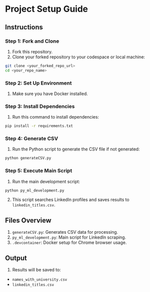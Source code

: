 # Project Setup Guide

## Instructions

### Step 1: Fork and Clone

1. Fork this repository. 
2. Clone your forked repository to your codespace or local machine:

```bash
git clone <your_forked_repo_url>
cd <your_repo_name>
```

### Step 2: Set Up Environment
1. Make sure you have Docker installed.


### Step 3: Install Dependencies
1. Run this command to install dependencies:
```bash
pip install -r requirements.txt
```

### Step 4: Generate CSV
1. Run the Python script to generate the CSV file if not generated:

```bash
python generateCSV.py
```

### Step 5: Execute Main Script

1. Run the main development script:

```bash
python py_ml_development.py
```

2. This script searches LinkedIn profiles and saves results to `linkedin_titles.csv`.

## Files Overview

1. `generateCSV.py`: Generates CSV data for processing.
2. `py_ml_development.py`: Main script for LinkedIn scraping.
3. `.devcontainer`: Docker setup for Chrome browser usage.

## Output

1. Results will be saved to:
* `names_with_university.csv`
* `linkedin_titles.csv`